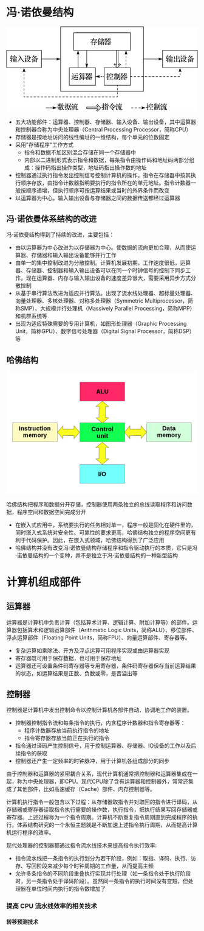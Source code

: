 # 冯·诺依曼结构

![](./imgs/fnym.png)

- 五大功能部件：运算器、控制器、存储器、输入设备、输出设备，其中运算器和控制器合称为中央处理器（Central Processing Processor，简称CPU）
- 存储器是按地址访问的线性编址的一维结构，每个单元的位数固定
- 采用"存储程序"工作方式
    - 指令和数据不加区别混合存储在同一个存储器中
    - 内部以二进制形式表示指令和数据，每条指令由操作码和地址码两部分组成：操作码指出操作类型，地址码指出操作数的地址
- 控制器通过执行指令发出控制信号控制计算机的操作。指令在存储器中按其执行顺序存放，由指令计数器指明要执行的指令所在的单元地址。指令计数器一般按顺序递增，但执行顺序可按运算结果或当时的外界条件而改变
- 以运算器为中心，输入输出设备与存储器之间的数据传送都经过运算器

## 冯·诺依曼体系结构的改进
冯·诺依曼结构得到了持续的改进，主要包括：
- 由以运算器为中心改进为以存储器为中心。使数据的流向更加合理，从而使运算器、存储器和输入输出设备能够并行工作
- 由单一的集中控制改进为分散控制。计算机发展初期，工作速度很低，运算器、存储器、控制器和输入输出设备可以在同一个时钟信号的控制下同步工作。现在运算器、内存与输入输出设备的速度差异很大，需要采用异步方式分散控制
- 从基于串行算法改进为适应并行算法。出现了流水线处理器、超标量处理器、向量处理器、多核处理器、对称多处理器（Symmetric Multiprocessor，简称SMP）、大规模并行处理机（Massively Parallel Processing，简称MPP）和机群系统等
- 出现为适应特殊需要的专用计算机，如图形处理器（Graphic Processing Unit，简称GPU）、数字信号处理器（Digital Signal Processor，简称DSP）等

## 哈佛结构
![](./imgs/hf.png)

哈佛结构把程序和数据分开存储，控制器使用两条独立的总线读取程序和访问数据，程序空间和数据空间完成分开
- 在嵌入式应用中，系统要执行的任务相对单一，程序一般是固化在硬件里的，同时嵌入式系统对安全性、可靠性的要求更高，哈佛结构独立的程序空间更有利于代码保护。因此，在嵌入式领域，哈佛结构得到了广泛应用
- 哈佛结构并没有改变冯·诺依曼结构存储程序和指令驱动执行的本质，它只是冯·诺依曼结构的一个变种，并不是独立于冯·诺依曼结构的一种新型结构


# 计算机组成部件

## 运算器
运算器是计算机中负责计算（包括算术计算、逻辑计算、附加计算等）的部件。运算器包括算术和逻辑运算部件（Arithmetic Logic Units，简称ALU）、移位部件、浮点运算部件（Floating Point Units，简称FPU）、向量运算部件、寄存器等。
- 复杂运算如乘除法、开方及浮点运算可用程序实现或由运算器实现
- 寄存器既可用于保存数据，也可用于保存地址
- 运算器还可设置条件码寄存器等专用寄存器，条件码寄存器保存当前运算结果的状态，如运算结果是正数、负数或零，是否溢出等

## 控制器
控制器是计算机中发出控制命令以控制计算机各部件自动、协调地工作的装置。
- 控制器控制指令流和每条指令的执行，内含程序计数器和指令寄存器等：
    - 程序计数器存放当前执行指令的地址
    - 指令寄存器存放当前正在执行的指令
- 指令通过译码产生控制信号，用于控制运算器、存储器、IO设备的工作以及后续指令的获取
- 控制器还产生一定频率的时钟脉冲，用于计算机各组成部分的同步

由于控制器和运算器的紧密耦合关系，现代计算机通常把控制器和运算器集成在一起，称为中央处理器，即CPU。现代CPU除了含有运算器和控制器外，常常还集成了其他部件，比如高速缓存（Cache）部件、内存控制器等。

计算机执行指令一般包含以下过程：从存储器取指令并对取回的指令进行译码，从存储器或寄存器读取指令执行需要的操作数，执行指令，把执行结果写回存储器或寄存器。上述过程称为一个指令周期。计算机不断重复指令周期直到完成程序的执行。体系结构研究的一个永恒主题就是不断加速上述指令执行周期，从而提高计算机运行程序的效率。


现代处理器的控制器都通过指令流水线技术来提高指令执行效率:
- 指令流水线把一条指令的执行划分为若干阶段，例如：取指、译码、执行、访存、写回阶段来减少每个时钟周期的工作量，从而提高主频
- 允许多条指令的不同阶段重叠执行实现并行处理（如一条指令处于执行阶段时，另一条指令处于译码阶段）。虽然同一条指令的执行时间没有变短，但处理器在单位时间内执行的指令数增加了

### 提高 CPU 流水线效率的相关技术

#### 转移预测技术



